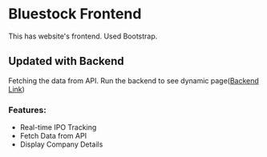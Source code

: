 # Bluestock Frontend

This has website's frontend. Used Bootstrap.

## Updated with Backend

Fetching the data from API. Run the backend to see dynamic page([Backend Link](https://github.com/PuttaAnudeep/Bluestock))

### Features:

- Real-time IPO Tracking
- Fetch Data from API
- Display Company Details
